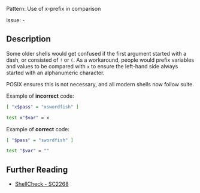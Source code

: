 Pattern: Use of x-prefix in comparison

Issue: -

## Description

Some older shells would get confused if the first argument started with a dash, or consisted of `!` or `(`. As a workaround, people would prefix variables and values to be compared with `x` to ensure the left-hand side always started with an alphanumeric character.

POSIX ensures this is not necessary, and all modern shells now follow suite.

Example of **incorrect** code:

```sh
[ "x$pass" = "xswordfish" ]

test x"$var" = x 
```

Example of **correct** code:

```sh
[ "$pass" = "swordfish" ] 

test "$var" = ""
```

## Further Reading

* [ShellCheck - SC2268](https://github.com/koalaman/shellcheck/wiki/SC2268)
